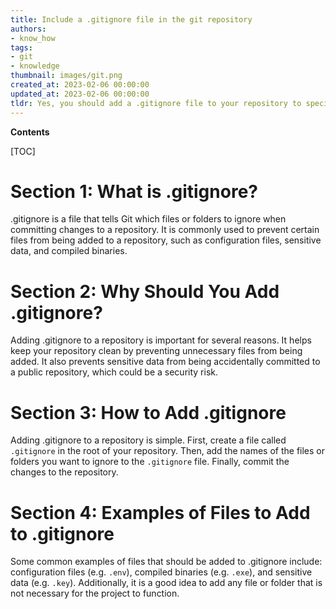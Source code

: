 ```yaml
---
title: Include a .gitignore file in the git repository
authors:
- know_how
tags:
- git
- knowledge
thumbnail: images/git.png
created_at: 2023-02-06 00:00:00
updated_at: 2023-02-06 00:00:00
tldr: Yes, you should add a .gitignore file to your repository to specify which files should be ignored by Git.
---
```


**Contents**

[TOC]

# Section 1: What is .gitignore?

.gitignore is a file that tells Git which files or folders to ignore when committing changes to a repository. It is commonly used to prevent certain files from being added to a repository, such as configuration files, sensitive data, and compiled binaries.

# Section 2: Why Should You Add .gitignore?

Adding .gitignore to a repository is important for several reasons. It helps keep your repository clean by preventing unnecessary files from being added. It also prevents sensitive data from being accidentally committed to a public repository, which could be a security risk.

# Section 3: How to Add .gitignore

Adding .gitignore to a repository is simple. First, create a file called `.gitignore` in the root of your repository. Then, add the names of the files or folders you want to ignore to the `.gitignore` file. Finally, commit the changes to the repository.

# Section 4: Examples of Files to Add to .gitignore

Some common examples of files that should be added to .gitignore include: configuration files (e.g. `.env`), compiled binaries (e.g. `.exe`), and sensitive data (e.g. `.key`). Additionally, it is a good idea to add any file or folder that is not necessary for the project to function.
